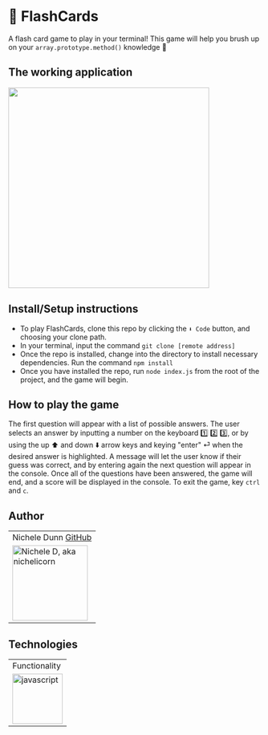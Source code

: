 # 🌊 FlashCards
A flash card game to play in your terminal! This game will help you brush up on your `array.prototype.method()` knowledge 🧠

## The working application
<img src="./images/flashcards.gif" width=400 />

## Install/Setup instructions
* To play FlashCards, clone this repo by clicking the `⬇ Code` button, and choosing your clone path.
* In your terminal, input the command `git clone [remote address]`
* Once the repo is installed, change into the directory to install necessary dependencies. Run the command `npm install`
* Once you have installed the repo, run `node index.js` from the root of the project, and the game will begin.

## How to play the game
The first question will appear with a list of possible answers. The user selects an answer by inputting a number on the keyboard 1️⃣ 2️⃣ 3️⃣, or by using the up ⬆️ and down ⬇️ arrow keys and keying "enter" ⏎ when the desired answer is highlighted. A message will let the user know if their guess was correct, and by entering again the next question will appear in the console. Once all of the questions have been answered, the game will end, and a score will be displayed in the console. To exit the game, key `ctrl` and `c`.

## Author
<table>
    <tr>
        <td> Nichele Dunn <a href="https://github.com/nichelicorn">GitHub</td>
    </tr>
    </tr>
        <td><img src="https://avatars.githubusercontent.com/u/63027000?v=4" alt="Nichele D, aka nichelicorn" width="150" height="auto" /></td>
    </tr>
</table>

## Technologies
<table>
    <tr>
        <td>Functionality</td>
    </tr>
    </tr>
        <td><img src="./images/jsLogo.png" alt="javascript" width="100" height="auto" /></td>
    </tr>
</table>
